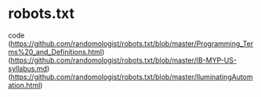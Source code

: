 # robots.txt
code
(https://github.com/randomologist/robots.txt/blob/master/Programming_Terms%20_and_Definitions.html)<br>
(https://github.com/randomologist/robots.txt/blob/master/IB-MYP-US-syllabus.md)<br>
(https://github.com/randomologist/robots.txt/blob/master/IluminatingAutomation.html)<br>
